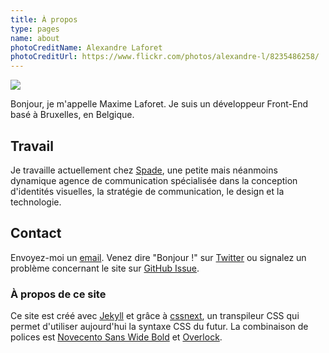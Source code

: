 ```yaml
---
title: À propos
type: pages
name: about
photoCreditName: Alexandre Laforet
photoCreditUrl: https://www.flickr.com/photos/alexandre-l/8235486258/
---
```


<img class="about-me-avatar" src="http://www.gravatar.com/avatar/1a1f15fe300ad6a9a16e5f6b034ebace?s=150">

Bonjour, je m'appelle Maxime Laforet. Je suis un développeur Front-End basé à Bruxelles, en Belgique.

## Travail

Je travaille actuellement chez [Spade](http://spade.be), une petite mais néanmoins dynamique agence de communication spécialisée dans la conception d'identités visuelles, la stratégie de communication, le design et la technologie.

## Contact

Envoyez-moi un [email](mailto:contact@maximelaforet.com). Venez dire "Bonjour !" sur [Twitter](http://twitter.com/?status=Salut%20!,%20@macxim%20) ou signalez un problème concernant le site sur [GitHub Issue](https://github.com/macxim/macxim.github.com/issues).

### À propos de ce site

Ce site est créé avec [Jekyll](https://github.com/mojombo/jekyll) et grâce à [cssnext](http://cssnext.github.io/), un transpileur CSS qui permet d'utiliser aujourd'hui la syntaxe CSS du futur. La combinaison de polices est [Novecento Sans Wide Bold](https://www.myfonts.com/fonts/synthview/novecento/wide-bold/) et [Overlock](http://www.fontsquirrel.com/fonts/overlock).
